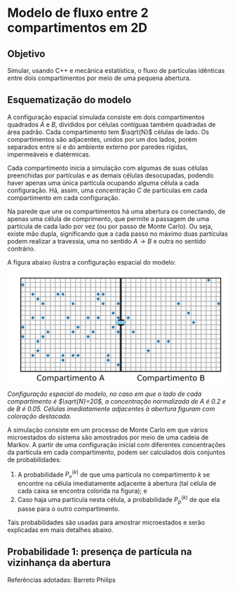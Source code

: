 # Modelo de fluxo entre 2 compartimentos em 2D

## Objetivo

Simular, usando C++ e mecânica estatística, o fluxo de partículas idênticas entre dois compartimentos por meio de uma pequena abertura.

## Esquematização do modelo

A configuração espacial simulada consiste em dois compartimentos quadrados $A$ e $B$, divididos por células contíguas também quadradas de área padrão. Cada compartimento tem $\sqrt{N}$ células de lado. Os compartimentos são adjacentes, unidos por um dos lados, porém separados entre si e do ambiente externo por paredes rígidas, impermeáveis e diatérmicas.

Cada compartimento inicia a simulação com algumas de suas células preenchidas por partículas e as demais células desocupadas, podendo haver apenas uma única partícula ocupando alguma célula a cada configuração. Há, assim, uma concentração $C$ de partículas em cada compartimento em cada configuração.

Na parede que une os compartimentos há uma abertura os conectando, de apenas uma célula de comprimento, que permite a passagem de uma partícula de cada lado por vez (ou por passo de Monte Carlo). Ou seja, existe mão dupla, significando que a cada passo no máximo duas partículas podem realizar a travessia, uma no sentido $A \rightarrow B$ e outra no sentido contrário.

A figura abaixo ilustra a configuração espacial do modelo:

![](img-caixas.svg)

*Configuração espacial do modelo, no caso em que o lado de cada compartimento é $\sqrt{N}=20$, a concentração normalizada de $A$ é $0.2$ e de $B$ é $0.05$. Células imediatamente adjacentes à abertura figuram com coloração destacada.*

A simulação consiste em um processo de Monte Carlo em que vários microestados do sistema são amostrados por meio de uma cadeia de Markov. A partir de uma configuração inicial com diferentes concentrações da partícula em cada compartimento, podem ser calculados dois conjuntos de probabilidades:

1. A probabilidade $P^{(k)}_v$ de que uma partícula no compartimento $k$ se encontre na célula imediatamente adjacente à abertura (tal célula de cada caixa se encontra colorida na figura); e
2. Caso haja uma partícula nesta célula, a probabilidade $P^{(k)}_p$ de que ela passe para o outro compartimento.

Tais probabilidades são usadas para amostrar microestados e serão explicadas em mais detalhes abaixo.

## Probabilidade 1: presença de partícula na vizinhança da abertura

Referências adotadas:
Barreto
Philips

